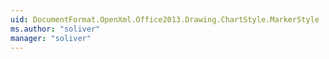 ```yaml
---
uid: DocumentFormat.OpenXml.Office2013.Drawing.ChartStyle.MarkerStyle
ms.author: "soliver"
manager: "soliver"
---
```

